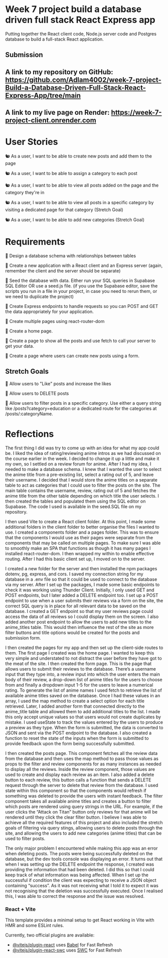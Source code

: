# Week 7 project build a database driven full stack React Express app

Putting together the React client code, Node.js server code and Postgres database to build a full-stack React application.

## Submission

## A link to my repository on GitHub: https://github.com/Adlam4002/week-7-project-Build-a-Database-Driven-Full-Stack-React-Express-App/tree/main

## A link to my live page on Render: https://week-7-project-client.onrender.com

# User Stories

🐿️ As a user, I want to be able to create new posts and add them to the page

🐿️ As a user, I want to be able to assign a category to each post

🐿️ As a user, I want to be able to view all posts added on the page and the category they're in

🐿️ As a user, I want to be able to view all posts in a specific category by visiting a dedicated page for that category (Stretch Goal)

🐿️ As a user, I want to be able to add new categories (Stretch Goal)

# Requirements

🎯 Design a database schema with relationships between tables

🎯 Create a new application with a React client and an Express server
(again, remember the client and the server should be separate)

🎯 Seed the database with data. Either run your SQL queries in Supabase SQL Editor OR use a seed.js file. (if you use the Supabase editor, save the scripts you run in a file in your project, in case you need to rerun them, or we need to duplicate the project)

🎯 Create Express endpoints to handle requests so you can POST and GET the data appropriately for your application.

🎯 Create multiple pages using react-router-dom

🎯 Create a home page.

🎯 Create a page to show all the posts and use fetch to call your server to get your data.

🎯 Create a page where users can create new posts using a form.

## Stretch Goals

🏹 Allow users to "Like" posts and increase the likes

🏹 Allow users to DELETE posts

🏹 Allow users to filter posts in a specific category. Use either a query string like /posts?category=education or a dedicated route for the categories at /posts/:categoryName.

# Reflections

The first thing I did was try to come up with an idea for what my app could be. I liked the idea of rating/reviewing anime intros as we had discussed on the course earlier in the week. I decided to change it up a little and make it my own, so I settled on a review forum for anime. After I had my idea, I needed to make a database schema. I knew that I wanted the user to select the anime title from a pre-existing list, select a rating out of 5, and leave their username. I decided that I would store the anime titles on a separate table to act as categories that I could use to filter the posts on the site. The main table contains the username, review, rating out of 5 and fetches the anime title from the other table depending on which title the user selects. I then created the tables and populated them using the SQL editor on Supabase. The code I used is available in the seed.SQL file on my repository.

I then used Vite to create a React client folder. At this point, I made some additional folders in the client folder to better organise the files I wanted to use. I created a components folder and a pages folder. This was to ensure that the components I would use as their pages were separate from the components that may be called on multiple pages. To make sure I was able to smoothly make an SPA that functions as though it has many pages I installed react-router-dom. I then wrapped my <App/> within <BrowserRouter> </BrowserRouter> to enable effective routing. After I had this basic client set up, I moved on to the server.

I created a new folder for the server and then installed the npm packages dotenv, pg, express, and cors. I saved my connection string for my database in a .env file so that it could be used to connect to the database via my server. After I set up the packages, I made some basic endpoints to check it was working using Thunder Client. Initially, I only used GET and POST endpoints, but I later added a DELETE endpoint too. I set up a POST endpoint to use when a user submits their reviews via a form on the site, the correct SQL query is in place for all relevant data to be saved on the database. I created a GET endpoint so that my user reviews page could access the data of all reviews so I could display them on the screen. I also added another post endpoint to allow the users to add new titles to the anime_titles table. This would then influence the rest of the site as more filter buttons and title options would be created for the posts and submission form.

I then created the pages for my app and then set up the client-side routes to them. The first page I created was the home page. I wanted to keep this very simple and understated to not distract the user before they have got to the meat of the site. I then created the form page. This is the page that allows users to submit their reviews to the database. There’s a username input that they type into, a review input into which the user enters the main body of their review, a drop-down list of anime titles for the users to choose from and finally a dropdown input 1-5 for the users to leave a numerical rating. To generate the list of anime names I used fetch to retrieve the list of available anime titles saved on the database. Once I had these values in an array, I used the map method to create a select option for each title retrieved. Later, I added another form that connected directly to the anime_title table and allowed them to add additional titles to the list. I made this only accept unique values so that users would not create duplicates by mistake. I used useState to track the values entered by the users to produce a preview as they type. When the form is submitted, the data is converted to JSON and sent via the POST endpoint to the database. I also created a function to reset the state of the inputs when the form is submitted to provide feedback upon the form being successfully submitted.

I then created the posts page. This component fetches all the review data from the database and then uses the map method to pass those values as props to the filter and review components for as many instances as needed to display all the reviews. Inside the review component, those values are used to create and display each review as an item. I also added a delete button to each review, this button calls a function that sends a DELETE request through the server to delete that review from the database. I used state within this component so that the components would refresh if something was deleted to provide the users with instant feedback. The filter component takes all available anime titles and creates a button to filter which posts are rendered using query strings in the URL. For example, if the user clicks the “Attack on Titan” button only reviews for that anime will be rendered until they click the clear filter button.
I believe I was able to achieve all the required features of this project and also included the stretch goals of filtering via query stings, allowing users to delete posts through the site, and allowing the users to add new categories (anime titles) that can be used to filter posts.

The only major problem I encountered while making this app was an error when deleting posts. The posts were being successfully deleted on the database, but the dev tools console was displaying an error. It turns out that when I was setting up the DELETE endpoint the response, I created was providing the information that had been deleted. I did this so that I could keep track of what information was being affected. When I set up the successful if condition the client was expecting to receive a JSON object containing “success”. As it was not receiving what I told it to expect it was not recognising that the deletion was successfully executed. Once I realised this, I was able to correct the response and the issue was resolved.

### React + Vite

This template provides a minimal setup to get React working in Vite with HMR and some ESLint rules.

Currently, two official plugins are available:

- [@vitejs/plugin-react](https://github.com/vitejs/vite-plugin-react/blob/main/packages/plugin-react/README.md) uses [Babel](https://babeljs.io/) for Fast Refresh
- [@vitejs/plugin-react-swc](https://github.com/vitejs/vite-plugin-react-swc) uses [SWC](https://swc.rs/) for Fast Refresh
